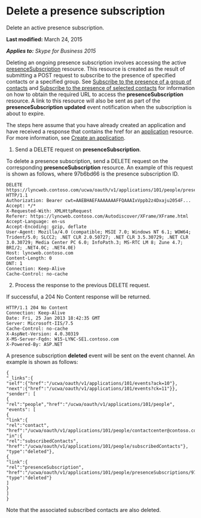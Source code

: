 
# Delete a presence subscription
Delete an active presence subscription.

 **Last modified:** March 24, 2015

 _**Applies to:** Skype for Business 2015_

Deleting an ongoing presence subscription involves accessing the active [presenceSubscription](presenceSubscription_ref.md) resource. This resource is created as the result of submitting a POST request to subscribe to the presence of specified contacts or a specified group. See [Subscribe to the presence of a group of contacts](SubscribeToThePresenceOfAGroupOfContacts.md) and [Subscribe to the presence of selected contacts](SubscribeToThePresenceOfSelectedContacts.md) for information on how to obtain the required URL to access the **presenceSubscription** resource. A link to this resource will also be sent as part of the **presenceSubscription** **updated** event notification when the subscription is about to expire.

The steps here assume that you have already created an application and have received a response that contains the href for an [application](application_ref.md) resource. For more information, see [Create an application](CreateAnApplication.md).

1. Send a DELETE request on **presenceSubscription**.
 
  To delete a presence subscription, send a DELETE request on the corresponding **presenceSubscription** resource. An example of this request is shown as follows, where 97b6bd66 is the presence subscription ID.

  ```
  DELETE https://lyncweb.contoso.com/ucwa/oauth/v1/applications/101/people/presenceSubscriptions/97b6bd66 HTTP/1.1
  Authorization: Bearer cwt=AAEBHAEFAAAAAAAFFQAAAIxVppb2z4Dxaju2054F...
  Accept: */*
  X-Requested-With: XMLHttpRequest
  Referer: https://lyncweb.contoso.com/Autodiscover/XFrame/XFrame.html
  Accept-Language: en-us
  Accept-Encoding: gzip, deflate
  User-Agent: Mozilla/4.0 (compatible; MSIE 7.0; Windows NT 6.1; WOW64; Trident/5.0; SLCC2; .NET CLR 2.0.50727; .NET CLR 3.5.30729; .NET CLR 3.0.30729; Media Center PC 6.0; InfoPath.3; MS-RTC LM 8; Zune 4.7; BRI/2; .NET4.0C; .NET4.0E)
  Host: lyncweb.contoso.com
  Content-Length: 0
  DNT: 1
  Connection: Keep-Alive
  Cache-Control: no-cache
  ```

2. Process the response to the previous DELETE request.
 
 If successful, a 204 No Content response will be returned.
 
  ```
  HTTP/1.1 204 No Content
  Connection: Keep-Alive
  Date: Fri, 25 Jan 2013 18:42:35 GMT
  Server: Microsoft-IIS/7.5
  Cache-Control: no-cache
  X-AspNet-Version: 4.0.30319
  X-MS-Server-Fqdn: W15-LYNC-SE1.contoso.com
  X-Powered-By: ASP.NET

  ```
  A presence subscription **deleted** event will be sent on the event channel. An example is shown as follows:
 
  ```
  {
  "_links":{
  "self":{"href":"/ucwa/oauth/v1/applications/101/events?ack=10"},
  "next":{"href":"/ucwa/oauth/v1/applications/101/events?ck=11"}},
  "sender": [
  {
  "rel":"people","href":"/ucwa/oauth/v1/applications/101/people",
  "events": [
  {
  "link":{
  "rel":"contact",
  "href":"/ucwa/oauth/v1/applications/101/people/contactcenter@contoso.com"},
  "in":{
  "rel":"subscribedContacts",
  "href":"/ucwa/oauth/v1/applications/101/people/subscribedContacts"},
  "type":"deleted"},
  {
  "link":{
  "rel":"presenceSubscription",
  "href":"/ucwa/oauth/v1/applications/101/people/presenceSubscriptions/97b6bd66"},
  "type":"deleted"}
  ]
  }
  ]
  }
  ```


 Note that the associated subscribed contacts are also deleted.
 
